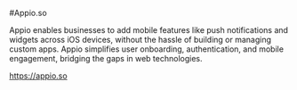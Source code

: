 #Appio.so

Appio enables businesses to add mobile features like push notifications and widgets across iOS devices,
without the hassle of building or managing custom apps. Appio simplifies user onboarding, authentication,
and mobile engagement, bridging the gaps in web technologies.

https://appio.so

